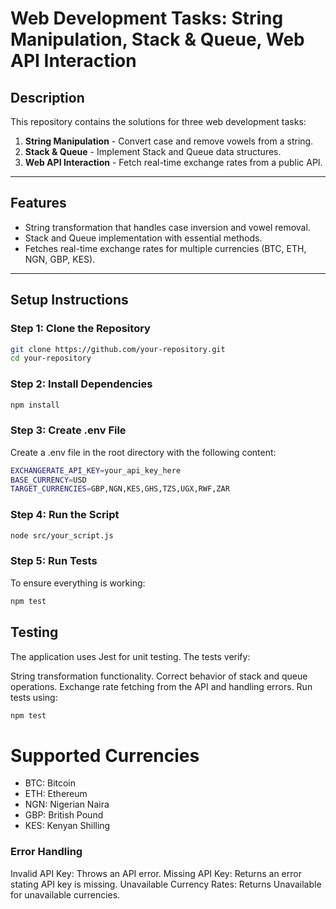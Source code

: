 # Web Development Tasks: String Manipulation, Stack & Queue, Web API Interaction

## **Description**
This repository contains the solutions for three web development tasks:
1. **String Manipulation** - Convert case and remove vowels from a string.
2. **Stack & Queue** - Implement Stack and Queue data structures.
3. **Web API Interaction** - Fetch real-time exchange rates from a public API.

---

## **Features**
- String transformation that handles case inversion and vowel removal.
- Stack and Queue implementation with essential methods.
- Fetches real-time exchange rates for multiple currencies (BTC, ETH, NGN, GBP, KES).

---

## **Setup Instructions**

### Step 1: Clone the Repository
```bash
git clone https://github.com/your-repository.git
cd your-repository
```
### Step 2: Install Dependencies
``` bash
npm install
```

### Step 3: Create .env File
Create a .env file in the root directory with the following content:
``` bash
EXCHANGERATE_API_KEY=your_api_key_here
BASE_CURRENCY=USD
TARGET_CURRENCIES=GBP,NGN,KES,GHS,TZS,UGX,RWF,ZAR
```
### Step 4: Run the Script
``` bash
node src/your_script.js
```

### Step 5: Run Tests
To ensure everything is working:

``` bash
npm test

```
## Testing
The application uses Jest for unit testing. The tests verify:

String transformation functionality.
Correct behavior of stack and queue operations.
Exchange rate fetching from the API and handling errors.
Run tests using:

``` bash
npm test

```

# Supported Currencies
- BTC: Bitcoin
- ETH: Ethereum
- NGN: Nigerian Naira
- GBP: British Pound
- KES: Kenyan Shilling

### Error Handling
Invalid API Key: Throws an API error.
Missing API Key: Returns an error stating API key is missing.
Unavailable Currency Rates: Returns Unavailable for unavailable currencies.